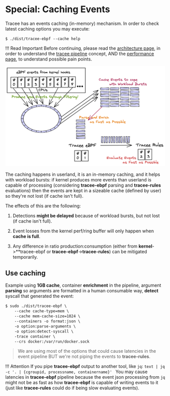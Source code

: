 # Special: Caching Events

Tracee has an events caching (in-memory) mechanism. In order to check latest
caching options you may execute:

```
$ ./dist/tracee-ebpf --cache help
```

!!! Read Important
    Before continuing, please read the [architecture page], in order to
    understand the [tracee pipeline] concept, AND the [performance page], to
    understand possible pain points.

[architecture page]: ../architecture.md
[performance page]: ./performance.md
[tracee pipeline]: ../architecture.md#tracee-pipeline-concept

![Tracee Cache](../../images/tracee-cache.png)

The caching happens in userland, it is an in-memory caching, and it helps with
workload bursts: if kernel produces more events than userland is capable of
processing (considering **tracee-ebpf** parsing and **tracee-rules**
evaluations) then the events are kept in a sizeable cache (defined by user) so
they're not lost (if cache isn't full).

The effects of this are the following:

1. Detections **might be delayed** because of workload bursts, but not lost (if
   cache isn't full).

2. Event losses from the kernel perf/ring buffer will only happen when
   **cache is full**.

3. Any difference in ratio production:consumption (either from
   **kernel**->**tracee-ebpf or **tracee-ebpf**->**tracee-rules**) can be
   mitigated temporarily.

## Use caching

Example using **1GB cache**, container **enrichment** in the pipeline, argument
**parsing** so arguments are formatted in a human consumable way, **detect**
syscall that generated the event:

```text
$ sudo ./dist/tracee-ebpf \
    --cache cache-type=mem \
    --cache mem-cache-size=1024 \
    --containers -o format:json \
    -o option:parse-arguments \
    -o option:detect-syscall \
    -trace container \
    --crs docker:/var/run/docker.sock
```

> We are using most of the options that could cause latencies in the event
> pipeline BUT we're not piping the events to **tracee-rules**.

!!! Attention
    If you pipe **tracee-ebpf** output to another tool, like `jq`:
    ```text
    | jq -c '. | {cgroupid, processname, containername}'
    ```
    You may cause latencies in **tracee-ebpf** pipeline because the event json
    processing from `jq` might not be as fast as how **tracee-ebpf** is capable
    of writing events to it (just like **tracee-rules** could do if being slow
    evaluating events).
